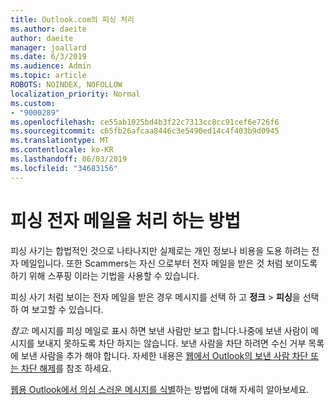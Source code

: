 ```yaml
---
title: Outlook.com의 피싱 처리
ms.author: daeite
author: daeite
manager: joallard
ms.date: 6/3/2019
ms.audience: Admin
ms.topic: article
ROBOTS: NOINDEX, NOFOLLOW
localization_priority: Normal
ms.custom:
- "9000289"
ms.openlocfilehash: ce55ab1025bd4b3f22c7313cc8cc91cef6e726f6
ms.sourcegitcommit: c65fb26afcaa8446c3e5490ed14c4f403b9d0945
ms.translationtype: MT
ms.contentlocale: ko-KR
ms.lasthandoff: 06/03/2019
ms.locfileid: "34683156"
---
```

# <a name="how-to-deal-with-a-phishing-email"></a>피싱 전자 메일을 처리 하는 방법

피싱 사기는 합법적인 것으로 나타나지만 실제로는 개인 정보나 비용을 도용 하려는 전자 메일입니다. 또한 Scammers는 자신 으로부터 전자 메일을 받은 것 처럼 보이도록 하기 위해 스푸핑 이라는 기법을 사용할 수 있습니다.

피싱 사기 처럼 보이는 전자 메일을 받은 경우 메시지를 선택 하 고 **정크** > **피싱**을 선택 하 여 보고할 수 있습니다.

*참고:* 메시지를 피싱 메일로 표시 하면 보낸 사람만 보고 합니다.나중에 보낸 사람이 메시지를 보내지 못하도록 차단 하지는 않습니다. 보낸 사람을 차단 하려면 수신 거부 목록에 보낸 사람을 추가 해야 합니다. 자세한 내용은 [웹에서 Outlook의 보낸 사람 차단 또는 차단 해제](https://support.office.com/article/9bf812d4-6995-4d19-901a-76d6e26939b0)를 참조 하세요.

[웹용 Outlook에서 의심 스러운 메시지를 식별](https://support.office.com/article/3d44102b-6ce3-4f7c-a359-b623bec82206)하는 방법에 대해 자세히 알아보세요.